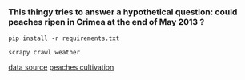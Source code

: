 ### This thingy tries to answer a hypothetical question: could peaches ripen in Crimea at the end of May 2013 ? 

```
pip install -r requirements.txt
```

```
scrapy crawl weather
```

[data source](http://allcrimea.net/weather/arhiv/2013-1-1/)
[peaches cultivation](https://en.wikipedia.org/wiki/Peach#Cultivation)

